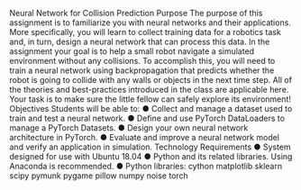 Neural Network for Collision Prediction
Purpose
The purpose of this assignment is to familiarize you with neural networks and their applications.
More specifically, you will learn to collect training data for a robotics task and, in turn, design a
neural network that can process this data. In the assignment your goal is to help a small robot
navigate a simulated environment without any collisions. To accomplish this, you will need to
train a neural network using backpropagation that predicts whether the robot is going to collide
with any walls or objects in the next time step. All of the theories and best-practices introduced
in the class are applicable here. Your task is to make sure the little fellow can safely explore its
environment!
Objectives
Students will be able to:
● Collect and manage a dataset used to train and test a neural network.
● Define and use PyTorch DataLoaders to manage a PyTorch Datasets.
● Design your own neural network architecture in PyTorch.
● Evaluate and improve a neural network model and verify an application in simulation.
Technology Requirements
● System designed for use with Ubuntu 18.04
● Python and its related libraries. Using Anaconda is recommended.
● Python libraries: cython matplotlib sklearn scipy pymunk pygame pillow numpy noise
torch
